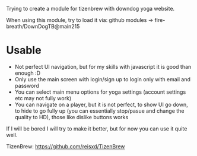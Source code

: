 Trying to create a module for tizenbrew with downdog yoga website.

When using this module, try to load it via:
github modules ->
 fire-breath/DownDogTB@main215

# Usable
- Not perfect UI navigation, but for my skills with javascript it is good than enough :D
- Only use the main screen with login/sign up to login only with email and password
- You can select main menu options for yoga settings (account settings etc may not fully work)
- You can navigate on a player, but it is not perfect, to show UI go down, to hide to go fully up (you can essentially stop/pasue and change the quality to HD), those like dislike buttons works

If I will be bored I will try to make it better, but for now you can use it quite well.

TizenBrew: https://github.com/reisxd/TizenBrew
